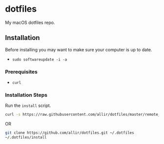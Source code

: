 # dotfiles

My macOS dotfiles repo.

## Installation

Before installing you may want to make sure your computer is up to date.

* `sudo softwareupdate -i -a`

### Prerequisites

* `curl`

### Installation Steps

Run the `install` script.

```bash
curl -s https://raw.githubusercontent.com/allir/dotfiles/master/remote_install | bash
```

OR

```bash
git clone https://github.com/allir/dotfiles.git ~/.dotfiles
~/.dotfiles/install
```

